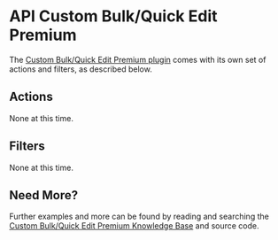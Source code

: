 # API Custom Bulk/Quick Edit Premium

The [Custom Bulk/Quick Edit Premium plugin](http://aihr.us/downloads/custom-bulkquick-edit-premium-wordpress-plugin/) comes with its own set of actions and filters, as described below.

## Actions

None at this time.

## Filters

None at this time.

## Need More?

Further examples and more can be found by reading and searching the [Custom Bulk/Quick Edit Premium Knowledge Base](https://aihrus.zendesk.com/categories/20112546-Custom-Bulk-Quick-Edit) and source code.
